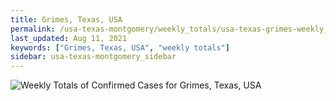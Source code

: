 ```yaml
---
title: Grimes, Texas, USA
permalink: /usa-texas-montgomery/weekly_totals/usa-texas-grimes-weekly_totals.html
last_updated: Aug 11, 2021
keywords: ["Grimes, Texas, USA", "weekly totals"]
sidebar: usa-texas-montgomery_sidebar
---
```


![Weekly Totals of Confirmed Cases for Grimes, Texas, USA](/covid_tracker/images/graphs/usa-texas-grimes-weekly_totals_graph.png)
